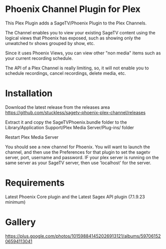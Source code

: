 # Phoenix Channel Plugin for Plex

This Plex Plugin adds a SageTV/Phoenix Plugin to the Plex Channels.

The Channel enables you to view your existing SageTV content using the logical views that Phoenix has exposed, such as
showing only the unwatched tv shows grouped by show, etc.

Since it uses Phoenix Views, you can view other "non media" items such as your current recording schedule.

The API of a Plex Channel is really limiting, so, it will not enable you to schedule recordings, cancel recordings, delete media, etc.

# Installation
Download the latest release from the releases area
https://github.com/stuckless/sagetv-phoenix-plex-channel/releases

Extract it and copy the SageTVPhoenix.bundle folder to the Library/Application Support/Plex Media Server/Plug-ins/ folder

Restart Plex Media Server

You should see a new channel for Phoenix.  You will want to launch the channel, and then use the Preferences for that plugin to set the sagetv server, port, username and password.  IF your plex server is running on the same server as your SageTV server, then use 'localhost' for the server.

# Requirements
Latest Phoenix Core plugin and the Latest Sagex API plugin (7.1.9.23 minimum)

# Gallery
https://plus.google.com/photos/101598841452026913121/albums/5970615206594113041
